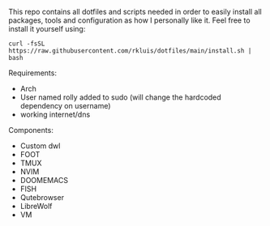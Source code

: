 This repo contains all dotfiles and scripts needed in order to easily install all packages, tools and configuration as how I personally like it. Feel free to install it yourself using:

```
curl -fsSL https://raw.githubusercontent.com/rkluis/dotfiles/main/install.sh | bash
```

Requirements:
- Arch
- User named rolly added to sudo (will change the hardcoded dependency on username)
- working internet/dns

Components:
- Custom dwl
- FOOT
- TMUX
- NVIM
- DOOMEMACS
- FISH
- Qutebrowser
- LibreWolf
- VM
